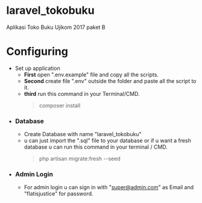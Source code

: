 # laravel_tokobuku
Aplikasi Toko Buku Ujikom 2017 paket B

# Configuring
* Set up application
  * __First__ open ".env.example" file and copy all the scripts.
  * __Second__ create file ".env" outside the folder and paste all the script to it.
  * __third__ run this command in your Terminal/CMD.
    > composer install
* ### Database
  * Create Database with name "laravel_tokobuku"
  * u can just import the ".sql" file to your database or if u want a fresh database u can run this command in your terminal / CMD.
    > php artisan migrate:fresh --seed
* ### Admin Login
  * For admin login u can sign in with "super@admin.com" as Email and "flatisjustice" for password.

